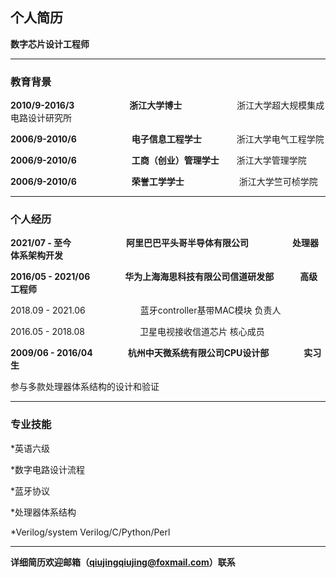
## 个人简历　　　　　

**数字芯片设计工程师**　

----------------------------------

### 教育背景

**2010/9-2016/3**　　　　　　   **浙江大学博士**　　　　　　    浙江大学超大规模集成电路设计研究所  

**2006/9-2010/6**　　　　　　  **电子信息工程学士**　　　　浙江大学电气工程学院      

**2006/9-2010/6**　　　　　　  **工商（创业）管理学士**　　浙江大学管理学院     

**2006/9-2010/6**　　　　　　  **荣誉工学学士**　　　　　　    浙江大学竺可桢学院 


-----------------------

### 个人经历

**2021/07 - 至今**　　　　　　 **阿里巴巴平头哥半导体有限公司**　　　　　**处理器体系架构开发**


**2016/05 - 2021/06**　　　　**华为上海海思科技有限公司信道研发部**　　　**高级工程师**

2018.09 - 2021.06　　　　　　  蓝牙controller基带MAC模块  负责人

2016.05 - 2018.08　　　　　　  卫星电视接收信道芯片  核心成员

**2009/06 - 2016/04**　　　　**杭州中天微系统有限公司CPU设计部**　　　　**实习生**    

参与多款处理器体系结构的设计和验证 

------------------------

### 专业技能


*英语六级

*数字电路设计流程

*蓝牙协议

*处理器体系结构

*Verilog/system Verilog/C/Python/Perl

------------------------

**详细简历欢迎邮箱（qiujingqiujing@foxmail.com）联系**





